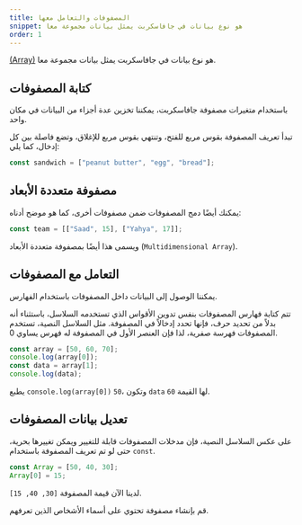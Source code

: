 ```yaml
---
title: المصفوفات والتعامل معها 
snippet: هو نوع بيانات في جافاسكربت يمثل بيانات مجموعة معا
order: 1
---
```


[(Array)](https://developer.mozilla.org/en-US/docs/Web/JavaScript/Reference/Global_Objects/Array)
هو نوع بيانات في جافاسكربت يمثل بيانات مجموعة معا.

## كتابة المصفوفات

باستخدام متغيرات مصفوفة جافاسكربت، يمكننا تخزين عدة أجزاء من البيانات في مكان
واحد.

تبدأ تعريف المصفوفة بقوس مربع للفتح، وتنتهي بقوس مربع للإغلاق، وتضع فاصلة بين كل
إدخال، كما يلي:

```js
const sandwich = ["peanut butter", "egg", "bread"];
```

## مصفوفة متعددة الأبعاد

يمكنك أيضًا دمج المصفوفات ضمن مصفوفات أخرى، كما هو موضح أدناه:

```js
const team = [["Saad", 15], ["Yahya", 17]];
```

ويسمى هذا أيضًا بمصفوفة متعددة الأبعاد (`Multidimensional Array`).

## التعامل مع المصفوفات

يمكننا الوصول إلى البيانات داخل المصفوفات باستخدام الفهارس.

تتم كتابة فهارس المصفوفات بنفس تدوين الأقواس الذي تستخدمه السلاسل، باستثناء أنه
بدلاً من تحديد حرف، فإنها تحدد إدخالاً في المصفوفة. مثل السلاسل النصية، تستخدم
المصفوفات فهرسة صفرية، لذا فإن العنصر الأول في المصفوفة له فهرس يساوي 0.

```js
const array = [50, 60, 70];
console.log(array[0]);
const data = array[1];
console.log(data);
```

يطبع `console.log(array[0])` `50`، وتكون `data` لها القيمة `60`.

## تعديل بيانات المصفوفات

على عكس السلاسل النصية، فإن مدخلات المصفوفات قابلة للتغيير ويمكن تغييرها بحرية،
حتى لو تم تعريف المصفوفة باستخدام `const`.

```js
const Array = [50, 40, 30];
Array[0] = 15;
```

لدينا الآن قيمة المصفوفة `[30, 40, 15]`.

<div class="quiz">
قم بإنشاء مصفوفة تحتوي على أسماء الأشخاص الذين تعرفهم.
</div>
